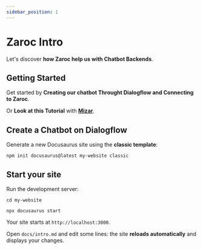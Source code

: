 ```yaml
---
sidebar_position: 1
---
```


# Zaroc Intro

Let's discover **how Zaroc help us with Chatbot Backends**.

## Getting Started

Get started by **Creating our chatbot Throught Dialogflow and Connecting to Zaroc**.

Or **Look at this Tutorial** with **[Mizar](https://zaroc.netlify.app)**.

## Create a Chatbot on Dialogflow

Generate a new Docusaurus site using the **classic template**:

```shell
npm init docusaurus@latest my-website classic
```

## Start your site

Run the development server:

```shell
cd my-website

npx docusaurus start
```

Your site starts at `http://localhost:3000`.

Open `docs/intro.md` and edit some lines: the site **reloads automatically** and displays your changes.
